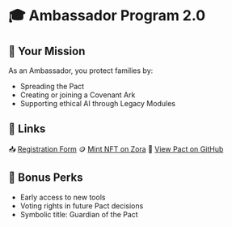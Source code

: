 # 🎓 Ambassador Program 2.0

## 🧭 Your Mission
As an Ambassador, you protect families by:
- Spreading the Pact
- Creating or joining a Covenant Ark
- Supporting ethical AI through Legacy Modules

## 🔗 Links
📥 [Registration Form](https://docs.google.com/forms/d/e/1FAIpQLSeL4cmDcVFk6MVg9RtS3QOO54LzR3wbP2sdE-1YbKNfl6whyQ/viewform)
🪙 [Mint NFT on Zora](https://zora.co/coin/base:0xe2ff9bebc738d714bed6fd9daedd039cf4df47ac)
📂 [View Pact on GitHub](https://github.com/Valhala77790/Latysh-Pact)

## 💛 Bonus Perks
- Early access to new tools
- Voting rights in future Pact decisions
- Symbolic title: Guardian of the Pact
